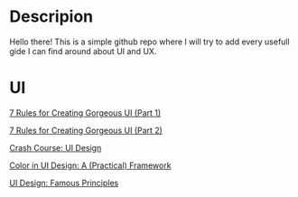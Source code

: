 # Descripion
Hello there! This is a simple github repo where I will try to add every usefull gide I can find around 
about UI and UX.


# UI

[7 Rules for Creating Gorgeous UI (Part 1)](https://medium.com/@erikdkennedy/7-rules-for-creating-gorgeous-ui-part-1-559d4e805cda)

[7 Rules for Creating Gorgeous UI (Part 2)](https://medium.com/@erikdkennedy/7-rules-for-creating-gorgeous-ui-part-2-430de537ba96)

[Crash Course: UI Design](https://medium.com/hh-design/crash-course-ui-design-25d13ff60962)

[Color in UI Design: A (Practical) Framework](https://medium.com/@erikdkennedy/color-in-ui-design-a-practical-framework-e18cacd97f9e)

[UI Design: Famous Principles](https://medium.com/@oymanezzat/ui-design-famous-principles-41269344dd7b)
